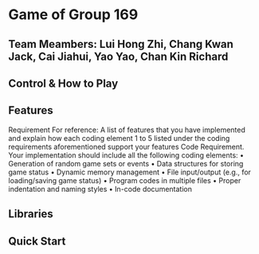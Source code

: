 # Game of Group 169 

## Team Meambers: Lui Hong Zhi, Chang Kwan Jack, Cai Jiahui, Yao Yao, Chan Kin Richard

## Control & How to Play

## Features
Requirement For reference:
A list of features that you have implemented and explain how each coding
element 1 to 5 listed under the coding requirements aforementioned support
your features
Code Requirement. Your implementation should include all the following coding elements:
• Generation of random game sets or events
• Data structures for storing game status
• Dynamic memory management
• File input/output (e.g., for loading/saving game status)
• Program codes in multiple files
• Proper indentation and naming styles
• In-code documentation

## Libraries

## Quick Start
